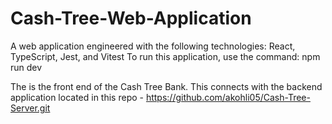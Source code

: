 # Cash-Tree-Web-Application
A web application engineered with the following technologies: React, TypeScript, Jest, and Vitest
To run this application, use the command: npm run dev

The is the front end of the Cash Tree Bank. This connects with the backend application located in 
this repo - https://github.com/akohli05/Cash-Tree-Server.git
